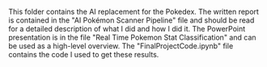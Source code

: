 This folder contains the AI replacement for the Pokedex. The written report is contained in the "AI Pokémon Scanner Pipeline" file and should be read for a detailed description of what I did and how I did it.
The PowerPoint presentation is in the file "Real Time Pokemon Stat Classification" and can be used as a high-level overview.
The "FinalProjectCode.ipynb" file contains the code I used to get these results.
